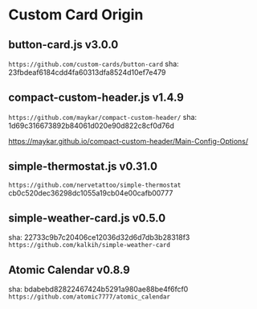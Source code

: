 # Custom Card Origin

## button-card.js v3.0.0

`https://github.com/custom-cards/button-card`
sha: 23fbdeaf6184cdd4fa60313dfa8524d10ef7e479

## compact-custom-header.js v1.4.9

`https://github.com/maykar/compact-custom-header/`
sha: 1d69c316673892b84061d020e90d822c8cf0d76d

https://maykar.github.io/compact-custom-header/Main-Config-Options/

## simple-thermostat.js v0.31.0

`https://github.com/nervetattoo/simple-thermostat`
cb0c520dec36298dc1055a19cb04e00cafb00777

## simple-weather-card.js v0.5.0

sha: 22733c9b7c20406ce12036d32d6d7db3b28318f3
`https://github.com/kalkih/simple-weather-card`

## Atomic Calendar v0.8.9

sha: bdabebd82822467424b5291a980ae88be4f6fcf0
`https://github.com/atomic7777/atomic_calendar`
